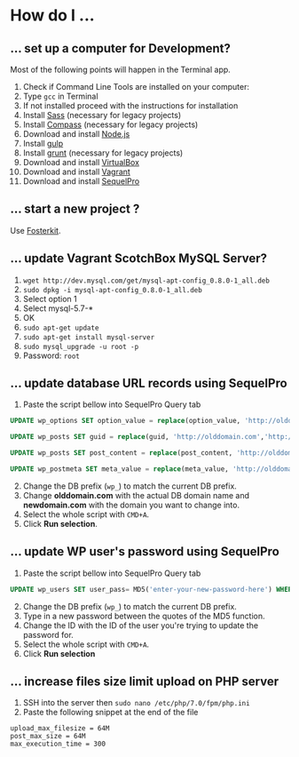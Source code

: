 How do I ...
============

... set up a computer for Development?
--------------------------------------

Most of the following points will happen in the Terminal app.

1. Check if Command Line Tools are installed on your computer:
  1. Type `gcc` in Terminal
  2. If not installed proceed with the instructions for installation
2. Install [Sass](http://sass-lang.com/) (necessary for legacy projects)
3. Install [Compass](http://compass-style.org/install/) (necessary for legacy projects)
4. Download and install [Node.js](https://nodejs.org/en/)
5. Install [gulp](http://gulpjs.com/)
6. Install [grunt](http://gruntjs.com/getting-started) (necessary for legacy projects)
7. Download and install [VirtualBox](https://www.virtualbox.org/wiki/Downloads)
8. Download and install [Vagrant](https://www.vagrantup.com/downloads.html)
9. Download and install [SequelPro](https://sequelpro.com/)

... start a new project ?
--------------------------

Use [Fosterkit](https://www.npmjs.com/package/fosterkit).


... update Vagrant ScotchBox MySQL Server?
------------------------------------------

1. `wget http://dev.mysql.com/get/mysql-apt-config_0.8.0-1_all.deb`
2. `sudo dpkg -i mysql-apt-config_0.8.0-1_all.deb`
  1. Select option 1
  2. Select mysql-5.7-*
  3. OK
3. `sudo apt-get update`
4. `sudo apt-get install mysql-server`
5. `sudo mysql_upgrade -u root -p`
  1. Password: `root`

... update database URL records using SequelPro
--------------------------------------------

1. Paste the script bellow into SequelPro Query tab

  ```sql
  UPDATE wp_options SET option_value = replace(option_value, 'http://olddomain.com', 'http://newdomain.com') WHERE option_name = 'home' OR option_name = 'siteurl';

  UPDATE wp_posts SET guid = replace(guid, 'http://olddomain.com','http://newdomain.com');

  UPDATE wp_posts SET post_content = replace(post_content, 'http://olddomain.com', 'http://newdomain.com');

  UPDATE wp_postmeta SET meta_value = replace(meta_value, 'http://olddomain.com', 'http://newdomain.com');
  ```

2. Change the DB prefix (`wp_`) to match the current DB prefix.
3. Change **olddomain.com** with the actual DB domain name and **newdomain.com** with the domain you want to change into.
4. Select the whole script with `CMD+A`.
5. Click **Run selection**.

... update WP user's password using SequelPro
---------------------------------------------

1. Paste the script bellow into SequelPro Query tab

  ```sql
  UPDATE wp_users SET user_pass= MD5('enter-your-new-password-here') WHERE ID = 1;
  ```

2. Change the DB prefix (`wp_`) to match the current DB prefix.
3. Type in a new password between the quotes of the MD5 function.
4. Change the ID with the ID of the user you're trying to update the password for.
5. Select the whole script with `CMD+A`.
6. Click **Run selection**

... increase files size limit upload on PHP server
--------------------------------------------------

1. SSH into the server then `sudo nano /etc/php/7.0/fpm/php.ini`
2. Paste the following snippet at the end of the file

  ```
  upload_max_filesize = 64M
  post_max_size = 64M
  max_execution_time = 300
  ```

